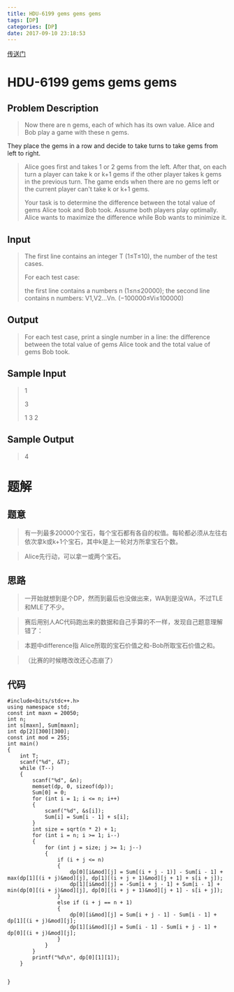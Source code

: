 ```yaml
---
title: HDU-6199 gems gems gems
tags: [DP]
categories: [DP]
date: 2017-09-10 23:18:53
---
```


[传送门](http://acm.hdu.edu.cn/showproblem.php?pid=6199)

<!-- more -->

# HDU-6199 gems gems gems

## Problem Description

>Now there are n gems, each of which has its own value. Alice and Bob play a game with these n gems.
>
They place the gems in a row and decide to take turns to take gems from left to right. 

>Alice goes first and takes 1 or 2 gems from the left. After that, on each turn a player can take k or k+1 gems if the other player takes k gems in the previous turn. The game ends when there are no gems left or the current player can't take k or k+1 gems.
>
>Your task is to determine the difference between the total value of gems Alice took and Bob took. Assume both players play optimally. Alice wants to maximize the difference while Bob wants to minimize it.


## Input

>The first line contains an integer T (1≤T≤10), the number of the test cases. 
>
>For each test case:
>
>the first line contains a numbers n (1≤n≤20000);
the second line contains n numbers: V1,V2…Vn. (−100000≤Vi≤100000)

## Output

>For each test case, print a single number in a line: the difference between the total value of gems Alice took and the total value of gems Bob took.


## Sample Input


>1
>
>3
>
>1 3 2


## Sample Output

>4

# 题解

## 题意

>有一列最多20000个宝石，每个宝石都有各自的权值。每轮都必须从左往右依次拿k或k+1个宝石，其中k是上一轮对方所拿宝石个数。

>Alice先行动，可以拿一或两个宝石。

## 思路

>一开始就想到是个DP，然而到最后也没做出来，WA到是没WA，不过TLE和MLE了不少。

>赛后用别人AC代码跑出来的数据和自己手算的不一样，发现自己题意理解错了：

>本题中difference指 Alice所取的宝石价值之和-Bob所取宝石价值之和。

>（比赛的时候瞎改改还心态崩了）

## 代码

```
#include<bits/stdc++.h>
using namespace std;
const int maxn = 20050;
int n;
int s[maxn], Sum[maxn];
int dp[2][300][300];
const int mod = 255;
int main()
{
	int T;
	scanf("%d", &T);
	while (T--)
	{
		scanf("%d", &n);
		memset(dp, 0, sizeof(dp));
		Sum[0] = 0;
		for (int i = 1; i <= n; i++)
		{
			scanf("%d", &s[i]);
			Sum[i] = Sum[i - 1] + s[i];
		}
		int size = sqrt(n * 2) + 1;
		for (int i = n; i >= 1; i--)
		{
			for (int j = size; j >= 1; j--)
			{
				if (i + j <= n)
				{
					dp[0][i&mod][j] = Sum[(i + j - 1)] - Sum[i - 1] + max(dp[1][(i + j)&mod][j], dp[1][(i + j + 1)&mod][j + 1] + s[i + j]);
					dp[1][i&mod][j] = -Sum[i + j - 1] + Sum[i - 1] + min(dp[0][(i + j)&mod][j], dp[0][(i + j + 1)&mod][j + 1] - s[i + j]);
				}
				else if (i + j == n + 1)
				{
					dp[0][i&mod][j] = Sum[i + j - 1] - Sum[i - 1] + dp[1][(i + j)&mod][j];
					dp[1][i&mod][j] = Sum[i - 1] - Sum[i + j - 1] + dp[0][(i + j)&mod][j];
				}
			}
		}
		printf("%d\n", dp[0][1][1]);
	}


}

```